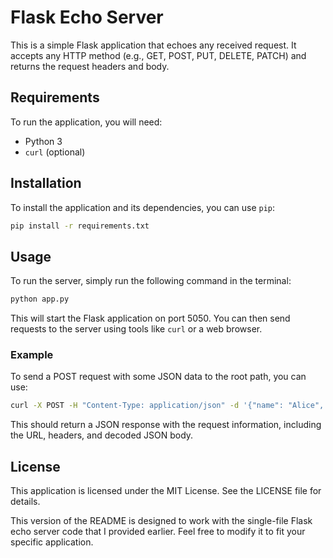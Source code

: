 # Flask Echo Server

This is a simple Flask application that echoes any received request. It accepts any HTTP method (e.g., GET, POST, PUT, DELETE, PATCH) and returns the request headers and body.


## Requirements

To run the application, you will need:

* Python 3
* `curl` (optional)


## Installation

To install the application and its dependencies, you can use `pip`:

```sh
pip install -r requirements.txt

```

## Usage

To run the server, simply run the following command in the terminal:
```sh
python app.py
```

This will start the Flask application on port 5050. You can then send requests to the server using tools like `curl` or a web browser.

### Example

To send a POST request with some JSON data to the root path, you can use:

```sh
curl -X POST -H "Content-Type: application/json" -d '{"name": "Alice", "age": 30}' http://localhost:5050/
```

This should return a JSON response with the request information, including the URL, headers, and decoded JSON body.

## License
This application is licensed under the MIT License. See the LICENSE file for details.


This version of the README is designed to work with the single-file Flask echo server code that I provided earlier. Feel free to modify it to fit your specific application.